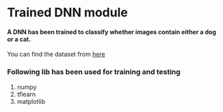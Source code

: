 # Trained  DNN module
#### A DNN has been trained to classify whether images contain either a dog or a cat.

You can find the dataset from [here](https://www.kaggle.com/c/dogs-vs-cats)

### Following lib has been used for training and testing
  1. numpy
  2. tflearn
  3. matplotlib

